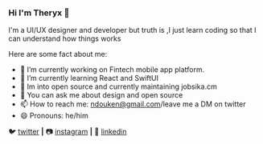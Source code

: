 ### Hi I'm Theryx 👋

I'm a UI/UX designer and developer
but truth is ,I just learn coding so that I can understand how things works

Here are some fact about me:

- 🔭 I’m currently working on Fintech mobile app platform.
- 🌱 I’m currently learning React and SwiftUI
- 👯 Im into open source and currently maintaining jobsika.cm
- 💬 You can ask me about design and open source
- 📫 How to reach me: ndouken@gmail.com/leave me a DM on twitter
- 😄 Pronouns: he/him

🐦 [twitter][twitter] **|** 
📷 [instagram][instagram] **|** 
👔 [linkedin][linkedin]


[twitter]: https://twitter.com/NTheryx
[instagram]: https://www.instagram.com/ntheryx/
[linkedin]: https://www.linkedin.com/in/ndoukentheryx/
